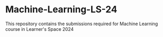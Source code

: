 # Machine-Learning-LS-24
This repository contains the submissions required for Machine Learning course in Learner's Space 2024
